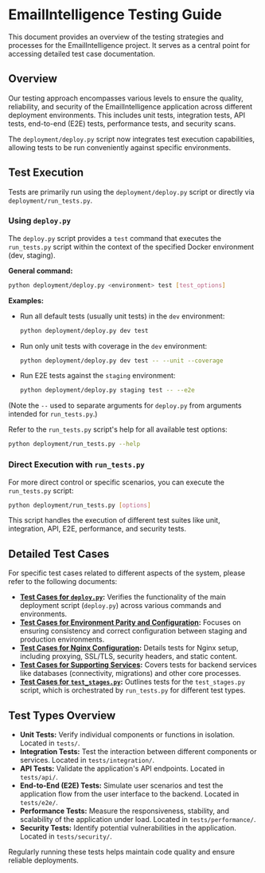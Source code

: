 # EmailIntelligence Testing Guide

This document provides an overview of the testing strategies and processes for the EmailIntelligence project. It serves as a central point for accessing detailed test case documentation.

## Overview

Our testing approach encompasses various levels to ensure the quality, reliability, and security of the EmailIntelligence application across different deployment environments. This includes unit tests, integration tests, API tests, end-to-end (E2E) tests, performance tests, and security scans.

The `deployment/deploy.py` script now integrates test execution capabilities, allowing tests to be run conveniently against specific environments.

## Test Execution

Tests are primarily run using the `deployment/deploy.py` script or directly via `deployment/run_tests.py`.

### Using `deploy.py`

The `deploy.py` script provides a `test` command that executes the `run_tests.py` script within the context of the specified Docker environment (dev, staging).

**General command:**
```bash
python deployment/deploy.py <environment> test [test_options]
```

**Examples:**
- Run all default tests (usually unit tests) in the `dev` environment:
  ```bash
  python deployment/deploy.py dev test
  ```
- Run only unit tests with coverage in the `dev` environment:
  ```bash
  python deployment/deploy.py dev test -- --unit --coverage
  ```
- Run E2E tests against the `staging` environment:
  ```bash
  python deployment/deploy.py staging test -- --e2e
  ```

(Note the `--` used to separate arguments for `deploy.py` from arguments intended for `run_tests.py`.)

Refer to the `run_tests.py` script's help for all available test options:
```bash
python deployment/run_tests.py --help
```

### Direct Execution with `run_tests.py`

For more direct control or specific scenarios, you can execute the `run_tests.py` script:
```bash
python deployment/run_tests.py [options]
```
This script handles the execution of different test suites like unit, integration, API, E2E, performance, and security tests.

## Detailed Test Cases

For specific test cases related to different aspects of the system, please refer to the following documents:

*   **[Test Cases for `deploy.py`](./TEST_CASES.md):** Verifies the functionality of the main deployment script (`deploy.py`) across various commands and environments.
*   **[Test Cases for Environment Parity and Configuration](./TEST_CASES_ENV_PARITY_CONFIG.md):** Focuses on ensuring consistency and correct configuration between staging and production environments.
*   **[Test Cases for Nginx Configuration](./TEST_CASES_NGINX.md):** Details tests for Nginx setup, including proxying, SSL/TLS, security headers, and static content.
*   **[Test Cases for Supporting Services](./TEST_CASES_SUPPORTING_SERVICES.md):** Covers tests for backend services like databases (connectivity, migrations) and other core processes.
*   **[Test Cases for `test_stages.py`](./TEST_CASES_TEST_STAGES.md):** Outlines tests for the `test_stages.py` script, which is orchestrated by `run_tests.py` for different test types.

## Test Types Overview

*   **Unit Tests:** Verify individual components or functions in isolation. Located in `tests/`.
*   **Integration Tests:** Test the interaction between different components or services. Located in `tests/integration/`.
*   **API Tests:** Validate the application's API endpoints. Located in `tests/api/`.
*   **End-to-End (E2E) Tests:** Simulate user scenarios and test the application flow from the user interface to the backend. Located in `tests/e2e/`.
*   **Performance Tests:** Measure the responsiveness, stability, and scalability of the application under load. Located in `tests/performance/`.
*   **Security Tests:** Identify potential vulnerabilities in the application. Located in `tests/security/`.

Regularly running these tests helps maintain code quality and ensure reliable deployments.
